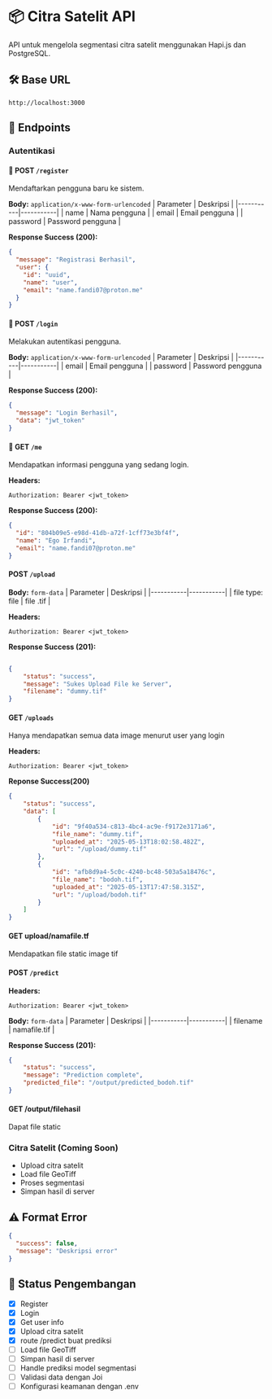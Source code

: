 # 📦 Citra Satelit API

API untuk mengelola segmentasi citra satelit menggunakan Hapi.js dan PostgreSQL.

## 🛠 Base URL
```
http://localhost:3000
```

## 📁 Endpoints

### Autentikasi

#### 🔹 POST `/register`
Mendaftarkan pengguna baru ke sistem.

**Body:** `application/x-www-form-urlencoded`
| Parameter | Deskripsi |
|-----------|-----------|
| name      | Nama pengguna |
| email     | Email pengguna |
| password  | Password pengguna |

**Response Success (200):**
```json
{
  "message": "Registrasi Berhasil",
  "user": {
    "id": "uuid",
    "name": "user",
    "email": "name.fandi07@proton.me"
  }
}
```

#### 🔹 POST `/login`
Melakukan autentikasi pengguna.

**Body:** `application/x-www-form-urlencoded`
| Parameter | Deskripsi |
|-----------|-----------|
| email     | Email pengguna |
| password  | Password pengguna |

**Response Success (200):**
```json
{
  "message": "Login Berhasil",
  "data": "jwt_token"
}
```

#### 🔹 GET `/me`
Mendapatkan informasi pengguna yang sedang login.

**Headers:**
```
Authorization: Bearer <jwt_token>
```

**Response Success (200):**
```json
{
  "id": "804b09e5-e98d-41db-a72f-1cff73e3bf4f",
  "name": "Ego Irfandi",
  "email": "name.fandi07@proton.me"
}
```

#### POST `/upload`

**Body:** `form-data`
| Parameter | Deskripsi |
|-----------|-----------|
| file type: file     | file .tif |


**Headers:**
```
Authorization: Bearer <jwt_token>
```

**Response Success (201):**
```json 

{
    "status": "success",
    "message": "Sukes Upload File ke Server",
    "filename": "dummy.tif"
}


```
#### GET `/uploads`

Hanya mendapatkan semua data image menurut user yang login <br>

**Headers:**
```
Authorization: Bearer <jwt_token>
```

**Reponse Success(200)**
```json
{
    "status": "success",
    "data": [
        {
            "id": "9f40a534-c813-4bc4-ac9e-f9172e3171a6",
            "file_name": "dummy.tif",
            "uploaded_at": "2025-05-13T18:02:58.482Z",
            "url": "/upload/dummy.tif"
        },
        {
            "id": "afb8d9a4-5c0c-4240-bc48-503a5a18476c",
            "file_name": "bodoh.tif",
            "uploaded_at": "2025-05-13T17:47:58.315Z",
            "url": "/upload/bodoh.tif"
        }
    ]
}

```
#### GET upload/namafile.tf

Mendapatkan file static image tif


#### POST `/predict`


**Headers:**
```
Authorization: Bearer <jwt_token>
```
**Body:** `form-data`
| Parameter | Deskripsi |
|-----------|-----------|
| filename     | namafile.tif |



**Response Success (201):**
```json
{
    "status": "success",
    "message": "Prediction complete",
    "predicted_file": "/output/predicted_bodoh.tif"
}

```

#### GET /output/filehasil

Dapat file static

### Citra Satelit (Coming Soon)
- Upload citra satelit
- Load file GeoTiff
- Proses segmentasi
- Simpan hasil di server

## ⚠️ Format Error
```json
{
  "success": false,
  "message": "Deskripsi error"
}
```

## 📌 Status Pengembangan
- [x] Register
- [x] Login
- [x] Get user info
- [x] Upload citra satelit
- [x] route /predict buat prediksi
- [ ] Load file GeoTiff
- [ ] Simpan hasil di server
- [ ] Handle prediksi model segmentasi
- [ ] Validasi data dengan Joi
- [ ] Konfigurasi keamanan dengan .env

